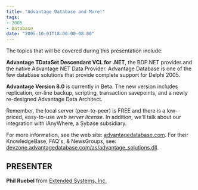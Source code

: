 ```yaml
---
title: "Advantage Database and More!"
tags:
- 2005
- Database
date: "2005-10-01T18:00:00-08:00"
---
```


The topics that will be covered during this presentation include:

**Advantage TDataSet Descendant VCL for .NET**, the BDP.NET provider and the native Advantage NET Data Provider.  Advantage Database is one of the few database solutions that provide complete support for Delphi 2005.

**Advantage Version 8.0** is currently in Beta. The new version includes replication, on-line backup, scripting, transaction savepoints, and a newly re-designed Advantage Data Architect.

Remember, the local server (peer-to-peer) is FREE and there is a low-priced, easy-to-use <i>web server license</i>. In addition, we'll talk about our integration with iAnyWhere, a Sybase subsidiary.

For more information, see the web site: [advantagedatabase.com](http://www.advantagedatabase.com).  For their KnowledgeBase, FAQ's, & NewsGroups, see: [devzone.advantagedatabase.com/as/advantage_solutions.dll](http://devzone.advantagedatabase.com/as/advantage_solutions.dll).

## PRESENTER ##

**Phil Ruebel** from [Extended Systems, Inc.](http://www.advantagedatabase.com)
